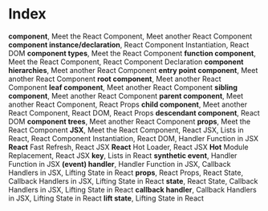 # Index

**component**, Meet the React Component, Meet another React Component
**component instance/declaration**, React Component Instantiation, React DOM
**component types**, Meet the React Component
**function component**, Meet the React Component, React Component Declaration
**component hierarchies**, Meet another React Component
**entry point component**, Meet another React Component
**root component**, Meet another React Component
**leaf component**, Meet another React Component
**sibling component**, Meet another React Component
**parent component**, Meet another React Component, React Props
**child component**, Meet another React Component, React DOM, React Props
**descendant component**, React DOM
**component trees**, Meet another React Component
**props**, Meet the React Component
**JSX**, Meet the React Component, React JSX, Lists in React, React Component Instantiation, React DOM, Handler Function in JSX
**React** Fast Refresh, React JSX
**React** Hot Loader, React JSX
**Hot** Module Replacement, React JSX
**key**, Lists in React
**synthetic event**, Handler Function in JSX
**(event) handler**, Handler Function in JSX, Callback Handlers in JSX, Lifting State in React
**props**, React Props, React State, Callback Handlers in JSX, Lifting State in React
**state**, React State, Callback Handlers in JSX, Lifting State in React
**callback handler**, Callback Handlers in JSX, Lifting State in React
**lift state**, Lifting State in React